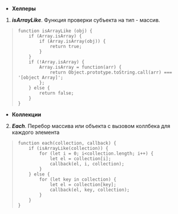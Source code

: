  - **Хелперы**
 1. ***isArrayLike***. Функция проверки субъекта на тип - массив.

>     function isArrayLike (obj) {
>         if (Array.isArray) {
>             if (Array.isArray(obj)) {
>                 return true;
>             }
>         }
>         if (!Array.isArray) {
>             Array.isArray = function(arr) {
>                 return Object.prototype.toString.call(arr) === '[object Array]';
>             };
>         } else {
>             return false;
>         }
>     }

- **Коллекции** 

2. ***Each***. Перебор массива или объекта с вызовом коллбека для каждого элемента

>     function each(collection, callback) {
>         if (isArrayLike(collection)) {
>             for (let i = 0; i<collection.length; i++) {
>                 let el = collection[i];
>                 callback(el, i, collection);
>             }
>         } else {
>             for (let key in collection) {
>                 let el = collection[key];
>                 callback(el, key, collection);
>             }
>         }
>     }
